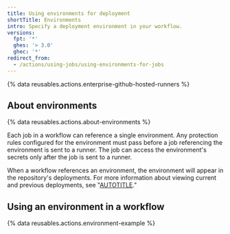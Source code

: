 ```yaml
---
title: Using environments for deployment
shortTitle: Environments
intro: Specify a deployment environment in your workflow.
versions:
  fpt: '*'
  ghes: '> 3.0'
  ghec: '*'
redirect_from:
  - /actions/using-jobs/using-environments-for-jobs
---
```

 
{% data reusables.actions.enterprise-github-hosted-runners %}

## About environments

{% data reusables.actions.about-environments %}

Each job in a workflow can reference a single environment. Any protection rules configured for the environment must pass before a job referencing the environment is sent to a runner. The job can access the environment's secrets only after the job is sent to a runner.

When a workflow references an environment, the environment will appear in the repository's deployments. For more information about viewing current and previous deployments, see "[AUTOTITLE](/actions/deployment/managing-your-deployments/viewing-deployment-history)."

## Using an environment in a workflow

{% data reusables.actions.environment-example %}
